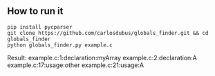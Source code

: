 ## How to run it
	pip install pycparser
	git clone https://github.com/carlosdubus/globals_finder.git && cd globals_finder
	python globals_finder.py example.c


Result:
	example.c:1:declaration:myArray
	example.c:2:declaration:A
	example.c:17:usage:other
	example.c:21:usage:A
